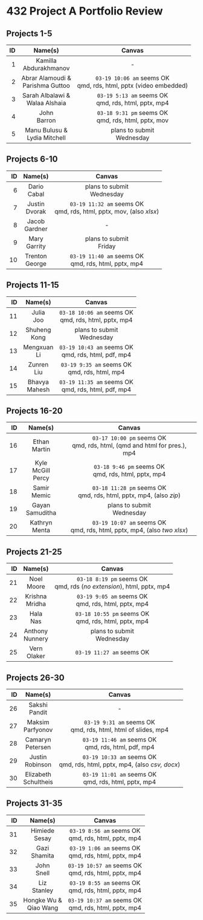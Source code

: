 # 432 Project A Portfolio Review

## Projects 1-5

ID | Name(s)            | Canvas           |
-: | :--------------: | :----------------: |
1 | Kamilla <br /> Abdurakhmanov | -
2 | Abrar Alamoudi & <br /> Parishma Guttoo | `03-19 10:06 am` seems OK <br /> qmd, rds, html, pptx (video embedded)
3 | Sarah Albalawi & <br /> Walaa Alshaia | `03-19 5:13 am` seems OK <br /> qmd, rds, html, pptx, mp4
4 | John <br /> Barron | `03-18 9:31 pm` seems OK <br /> qmd, rds, html, pptx, mov
5 | Manu Bulusu & <br /> Lydia Mitchell | plans to submit <br /> Wednesday 

## Projects 6-10

ID | Name(s)            | Canvas           |
-: | :--------------: | :----------------: |
6 | Dario <br /> Cabal | plans to submit <br /> Wednesday
7 | Justin <br /> Dvorak | `03-19 11:32 am` seems OK <br /> qmd, rds, html, pptx, mov, (also *xlsx*)
8 | Jacob <br /> Gardner | -
9 | Mary <br /> Garrity | plans to submit <br /> Friday
10 | Trenton <br /> George | `03-19 11:40 am` seems OK <br /> qmd, rds, html, pptx, mp4

## Projects 11-15

ID | Name(s)            | Canvas           |
-: | :--------------: | :----------------: |
11 | Julia <br /> Joo | `03-18 10:06 am` seems OK <br /> qmd, rds, html, pptx, mp4
12 | Shuheng <br /> Kong | plans to submit <br /> Wednesday
13 | Mengxuan <br /> Li | `03-19 10:43 am` seems OK <br /> qmd, rds, html, pdf, mp4
14 | Zunren <br /> Liu | `03-19 9:35 am` seems OK <br /> qmd, rds, html, mp4
15 | Bhavya <br /> Mahesh | `03-19 11:35 am` seems OK <br /> qmd, rds, html, pdf, mp4

## Projects 16-20

ID | Name(s)            | Canvas           |
-: | :--------------: | :----------------: |
16 | Ethan <br /> Martin | `03-17 10:00 pm` seems OK <br /> qmd, rds, html, (qmd and html for pres.), mp4
17 | Kyle <br /> McGill Percy | `03-18 9:46 pm` seems OK <br /> qmd, rds, html, pptx, mp4
18 | Samir <br /> Memic | `03-18 11:28 pm` seems OK <br /> qmd, rds, html, pptx, mp4, (also *zip*)
19 | Gayan <br /> Samuditha | plans to submit <br /> Wednesday
20 | Kathryn <br /> Menta | `03-19 10:07 am` seems OK <br /> qmd, rds, html, pptx, mp4, (also *two xlsx*)

## Projects 21-25

ID | Name(s)            | Canvas           |
-: | :--------------: | :----------------: |
21 | Noel <br /> Moore | `03-18 8:19 pm` seems OK <br /> qmd, rds (*no extension*), html, pptx, mp4
22 | Krishna <br /> Mridha | `03-19 9:05 am` seems OK <br /> qmd, rds, html, pptx, mp4
23 | Hala <br /> Nas | `03-18 10:55 pm` seems OK <br /> qmd, rds, html, pptx, mp4
24 | Anthony <br /> Nunnery | plans to submit <br /> Wednesday
25 | Vern <br /> Olaker | `03-19 11:27 am` seems OK | qmd, rds, html, pptx, mp4

## Projects 26-30

ID | Name(s)            | Canvas           |
-: | :--------------: | :----------------: |
26 | Sakshi <br /> Pandit | -
27 | Maksim <br /> Parfyonov | `03-19 9:31 am` seems OK <br /> qmd, rds, html, html of slides, mp4
28 | Camaryn <br /> Petersen | `03-19 11:46 am` seems OK <br /> qmd, rds, html, pdf, mp4
29 | Justin <br /> Robinson | `03-19 10:33 am` seems OK <br /> qmd, rds, html, pptx, mp4, (also *csv, docx*)
30 | Elizabeth <br /> Schultheis | `03-19 11:01 am` seems OK <br /> qmd, rds, html, pptx, mp4

## Projects 31-35

ID | Name(s)            | Canvas           |
-: | :--------------: | :----------------: |
31 | Himiede <br /> Sesay | `03-19 8:56 am` seems OK <br /> qmd, rds, html, pptx, mp4
32 | Gazi <br /> Shamita | `03-19 1:06 am` seems OK <br /> qmd, rds, html, pptx, mp4
33 | John <br /> Snell | `03-19 10:57 am` seems OK <br /> qmd, rds, html, pptx, mp4
34 | Liz <br /> Stanley | `03-19 8:55 am` seems OK <br /> qmd, rds, html, pptx, mp4
35 | Hongke Wu & <br /> Qiao Wang | `03-19 10:37 am` seems OK <br /> qmd, rds, html, pptx, mp4

